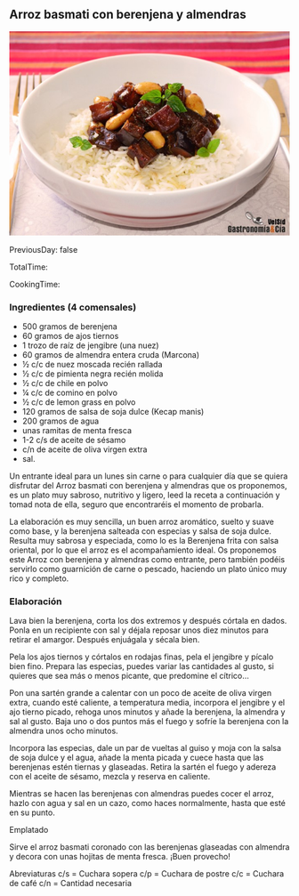 [title]: #()

## Arroz basmati con berenjena y almendras

[img]: #()

![](../docs/imgs/0052-arroz_berenjena_almendra1.jpg)

[#url]:#()

[](http://www.gastronomiaycia.com/2014/09/01/arroz-basmati-con-berenjena-y-almendras/)

[recipe-time]: #()

PreviousDay: false

TotalTime: 

CookingTime: 

[ingredients-content]: #()

### Ingredientes (4 comensales)
    
* 500 gramos de berenjena
*  60 gramos de ajos tiernos
*  1 trozo de raíz de
jengibre (una nuez)
*  60 gramos de almendra entera cruda (Marcona)
*  ½ c/c de
nuez moscada recién rallada
*  ½ c/c de pimienta negra recién molida
*  ½ c/c
de chile en polvo
*  ¼ c/c de comino en polvo
*  ½ c/c de lemon grass en polvo
* 120 gramos de salsa de soja dulce (Kecap manis)
*  200 gramos de agua
*  unas
ramitas de menta fresca
*  1-2 c/s de aceite de sésamo
*  c/n de aceite de
oliva virgen extra
* sal.



[content]: #()


Un entrante ideal para un lunes sin carne o para cualquier día que se
quiera disfrutar del Arroz basmati con berenjena y almendras que os
proponemos, es un plato muy sabroso, nutritivo y ligero, leed la receta a
continuación y tomad nota de ella, seguro que encontraréis el momento de
probarla.

La elaboración es muy sencilla, un buen arroz aromático, suelto y suave
como base, y la berenjena salteada con especias y salsa de soja dulce.
Resulta muy sabrosa y especiada, como lo es la Berenjena frita con salsa
oriental, por lo que el arroz es el acompañamiento ideal. Os proponemos
este Arroz con berenjena y almendras como entrante, pero también podéis
servirlo como guarnición de carne o pescado, haciendo un plato único muy
rico y completo.


### Elaboración

Lava bien la berenjena, corta los dos extremos y después córtala en dados.
Ponla en un recipiente con sal y déjala reposar unos diez minutos para
retirar el amargor. Después enjuágala y sécala bien.

Pela los ajos tiernos y córtalos en rodajas finas, pela el jengibre y
pícalo bien fino. Prepara las especias, puedes variar las cantidades al
gusto, si quieres que sea más o menos picante, que predomine el cítrico…

Pon una sartén grande a calentar con un poco de aceite de oliva virgen
extra, cuando esté caliente, a temperatura media, incorpora el jengibre y
el ajo tierno picado, rehoga unos minutos y añade la berenjena, la almendra
y sal al gusto. Baja uno o dos puntos más el fuego y sofríe la berenjena
con la almendra unos ocho minutos.


Incorpora las especias, dale un par de vueltas al guiso y moja con la salsa
de soja dulce y el agua, añade la menta picada y cuece hasta que las
berenjenas estén tiernas y glaseadas. Retira la sartén el fuego y adereza
con el aceite de sésamo, mezcla y reserva en caliente.

Mientras se hacen las berenjenas con almendras puedes cocer el arroz, hazlo
con agua y sal en un cazo, como haces normalmente, hasta que esté en su
punto.

Emplatado

Sirve el arroz basmati coronado con las berenjenas glaseadas con almendra y
decora con unas hojitas de menta fresca. ¡Buen provecho!

Abreviaturas
c/s = Cuchara sopera
c/p = Cuchara de postre
c/c = Cuchara de café
c/n = Cantidad necesaria
